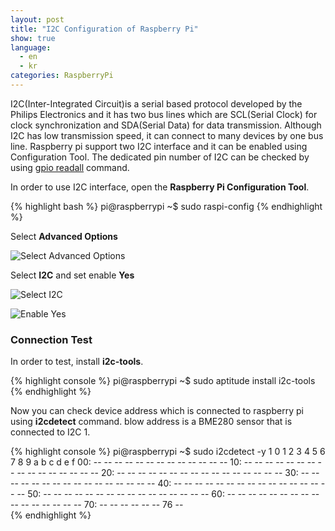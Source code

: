 ```yaml
---
layout: post
title: "I2C Configuration of Raspberry Pi"
show: true
language:
  - en
  - kr
categories: RaspberryPi
---
```

I2C(Inter-Integrated Circuit)is a serial based protocol developed by the Philips Electronics and it has two bus lines which are SCL(Serial Clock) for clock synchronization and SDA(Serial Data) for data transmission. Although I2C has low transmission speed, it can connect to many devices by one bus line. Raspberry pi support two I2C interface and it can be enabled using Configuration Tool. The dedicated pin number of I2C can be checked by using [gpio readall]({{site.url}}/raspberrypi/2015/05/20/wiringPi-installation-en.html) command.

In order to use I2C interface, open the **Raspberry Pi Configuration Tool**.

{% highlight bash %}
pi@raspberrypi ~$ sudo raspi-config
{% endhighlight %}

Select **Advanced Options**

![Select Advanced Options]({{site.url}}/images/rpi_i2c_config1.png)

Select **I2C** and set enable **Yes**

![Select I2C]({{site.url}}/images/rpi_i2c_config2.png)

![Enable Yes]({{site.url}}/images/rpi_i2c_config3.png)

### Connection Test

In order to test, install **i2c-tools**.

{% highlight console %}
pi@raspberrypi ~$ sudo aptitude install i2c-tools
{% endhighlight %}

Now you can check device address which is connected to raspberry pi using **i2cdetect** command. blow address is a BME280 sensor that is connected to I2C 1.

{% highlight console %}
pi@raspberrypi ~$ sudo i2cdetect -y 1
     0  1  2  3  4  5  6  7  8  9  a  b  c  d  e  f
00:          -- -- -- -- -- -- -- -- -- -- -- -- -- 
10: -- -- -- -- -- -- -- -- -- -- -- -- -- -- -- -- 
20: -- -- -- -- -- -- -- -- -- -- -- -- -- -- -- -- 
30: -- -- -- -- -- -- -- -- -- -- -- -- -- -- -- -- 
40: -- -- -- -- -- -- -- -- -- -- -- -- -- -- -- -- 
50: -- -- -- -- -- -- -- -- -- -- -- -- -- -- -- -- 
60: -- -- -- -- -- -- -- -- -- -- -- -- -- -- -- -- 
70: -- -- -- -- -- -- 76 --  
{% endhighlight %}
